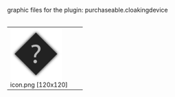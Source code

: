 graphic files for the plugin: purchaseable.cloakingdevice<br>
<br>
<table>
	<tr valign="bottom">
		<td><a href="https://github.com/Nova1422/plugins/blob/main/myplugins/purchaseable.cloakingdevice/icon.png"><img src="https://raw.githubusercontent.com/Nova1422/plugins/refs/heads/main/myplugins/purchaseable.cloakingdevice/icon.png" width="120" height="120"></a><br>
		icon.png [120x120]</td>
		<td></td>
		<td></td>
	</tr>
</table>
